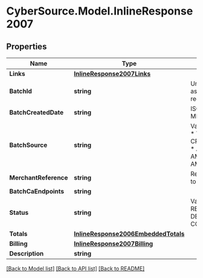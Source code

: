 # CyberSource.Model.InlineResponse2007
## Properties

Name | Type | Description | Notes
------------ | ------------- | ------------- | -------------
**Links** | [**InlineResponse2007Links**](InlineResponse2007Links.md) |  | [optional] 
**BatchId** | **string** | Unique identification number assigned to the submitted request. | [optional] 
**BatchCreatedDate** | **string** | ISO-8601 format: yyyy-MM-ddTHH:mm:ssZ | [optional] 
**BatchSource** | **string** | Valid Values:   * SCHEDULER   * TOKEN_API   * CREDIT_CARD_FILE_UPLOAD   * AMEX_REGSITRY   * AMEX_REGISTRY_API   * AMEX_MAINTENANCE  | [optional] 
**MerchantReference** | **string** | Reference used by merchant to identify batch. | [optional] 
**BatchCaEndpoints** | **string** |  | [optional] 
**Status** | **string** | Valid Values:   * REJECTED   * RECEIVED   * VALIDATED   * DECLINED   * PROCESSING   * COMPLETED  | [optional] 
**Totals** | [**InlineResponse2006EmbeddedTotals**](InlineResponse2006EmbeddedTotals.md) |  | [optional] 
**Billing** | [**InlineResponse2007Billing**](InlineResponse2007Billing.md) |  | [optional] 
**Description** | **string** |  | [optional] 

[[Back to Model list]](../README.md#documentation-for-models) [[Back to API list]](../README.md#documentation-for-api-endpoints) [[Back to README]](../README.md)

